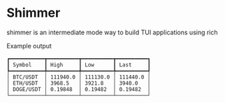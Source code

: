 # Shimmer

shimmer is an intermediate mode way to build TUI applications using rich

Example output

```
┏━━━━━━━━━━━┳━━━━━━━━━━┳━━━━━━━━━━┳━━━━━━━━━━┓
┃ Symbol    ┃ High     ┃ Low      ┃ Last     ┃
┡━━━━━━━━━━━╇━━━━━━━━━━╇━━━━━━━━━━╇━━━━━━━━━━┩
│ BTC/USDT  │ 111940.0 │ 111130.0 │ 111440.0 │
│ ETH/USDT  │ 3968.5   │ 3921.8   │ 3940.0   │
│ DOGE/USDT │ 0.19848  │ 0.19482  │ 0.19482  │
└───────────┴──────────┴──────────┴──────────┘
```
